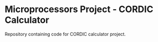 # Microprocessors Project - CORDIC Calculator
Repository containing code for CORDIC calculator project.
